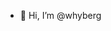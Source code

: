 - 👋 Hi, I’m @whyberg


<!---
whyberg/whyberg is a ✨ special ✨ repository because its `README.md` (this file) appears on your GitHub profile.
You can click the Preview link to take a look at your changes.
--->
